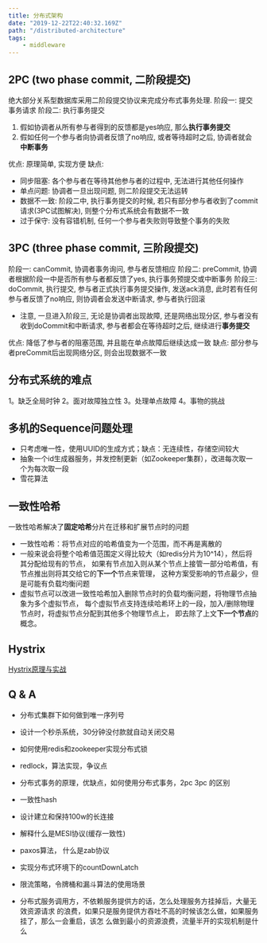 ```yaml
---
title: 分布式架构
date: "2019-12-22T22:40:32.169Z"
path: "/distributed-architecture"
tags:
    - middleware
---
```


## 2PC (two phase commit, 二阶段提交)
绝大部分关系型数据库采用二阶段提交协议来完成分布式事务处理.
阶段一: 提交事务请求
阶段二: 执行事务提交
1. 假如协调者从所有参与者得到的反馈都是yes响应, 那么**执行事务提交**
2. 假如任何一个参与者向协调者反馈了no响应, 或者等待超时之后, 协调者就会**中断事务**

优点: 原理简单, 实现方便
缺点:
* 同步阻塞: 各个参与者在等待其他参与者的过程中, 无法进行其他任何操作
* 单点问题: 协调者一旦出现问题, 则二阶段提交无法运转
* 数据不一致: 阶段二中, 执行事务提交的时候, 若只有部分参与者收到了commit请求(3PC试图解决), 则整个分布式系统会有数据不一致
* 过于保守: 没有容错机制, 任何一个参与者失败则导致整个事务的失败

## 3PC (three phase commit, 三阶段提交)
阶段一: canCommit, 协调者事务询问, 参与者反馈相应
阶段二: preCommit, 协调者根据阶段一中是否所有参与者都反馈了yes, 执行事务预提交或中断事务
阶段三: doCommit, 执行提交, 参与者正式执行事务提交操作, 发送ack消息, 此时若有任何参与者反馈了no响应,
      则协调者会发送中断请求, 参与者执行回滚

* 注意, 一旦进入阶段三, 无论是协调者出现故障, 还是网络出现分区, 参与者没有收到doCommit和中断请求,
  参与者都会在等待超时之后, 继续进行**事务提交**

优点: 降低了参与者的阻塞范围, 并且能在单点故障后继续达成一致
缺点: 部分参与者preCommit后出现网络分区, 则会出现数据不一致


## 分布式系统的难点
1。缺乏全局时钟
2。面对故障独立性
3。处理单点故障
4。事物的挑战


## 多机的Sequence问题处理
* 只考虑唯一性，使用UUID的生成方式；缺点：无连续性，存储空间较大
* 抽象一个id生成器服务，并发控制更新（如Zookeeper集群），改进每次取一个为每次取一段
* 雪花算法

## 一致性哈希
一致性哈希解决了**固定哈希**分片在迁移和扩展节点时的问题
* 一致性哈希：将节点对应的哈希值变为一个范围，而不再是离散的
* 一般来说会将整个哈希值范围定义得比较大（如redis分片为10^14），然后将其分配给现有的节点，
  如果有节点加入则从某个节点上接管一部分哈希值，有节点推出则将其交给它的**下一个**节点来管理，
  这种方案受影响的节点最少，但是可能有负载均衡问题
* 虚拟节点可以改进一致性哈希加入删除节点时的负载均衡问题，将物理节点抽象为多个虚拟节点，
  每个虚拟节点支持连续哈希环上的一段，加入/删除物理节点时，将虚拟节点分配到其他多个物理节点上，
  即去除了上文**下一个节点**的概念。
  



## Hystrix

[Hystrix原理与实战](https://my.oschina.net/7001/blog/1619842)
## Q & A

* 分布式集群下如何做到唯一序列号
* 设计一个秒杀系统，30分钟没付款就自动关闭交易
* 如何使用redis和zookeeper实现分布式锁
* redlock，算法实现，争议点
* 分布式事务的原理，优缺点，如何使用分布式事务，2pc 3pc 的区别
* 一致性hash
* 设计建立和保持100w的长连接
* 解释什么是MESI协议(缓存一致性)
* paxos算法， 什么是zab协议
* 实现分布式环境下的countDownLatch

* 限流策略，令牌桶和漏斗算法的使用场景
* 分布式服务调用方，不依赖服务提供方的话，怎么处理服务方挂掉后，大量无效资源请求
  的浪费，如果只是服务提供方吞吐不高的时候该怎么做，如果服务挂了，那么一会重启，该怎
  么做到最小的资源浪费，流量半开的实现机制是什么